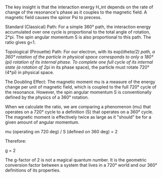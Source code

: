 The key insight is that the interaction energy H_int depends on the rate of change of the resonance's phase as it couples to the magnetic field. A magnetic field causes the spinor Psi to precess.

Standard (Classical) Path: For a simple 360° path, the interaction energy accumulated over one cycle is proportional to the total angle of rotation, 2*pi. The spin angular momentum S is also proportional to this path. The ratio gives g=1.

Topological (Pirouette) Path: For our electron, with its exp(i*theta/2) path, a 360° rotation of the particle in physical space corresponds to only a 180° (pi) rotation of its internal phase. To complete one full cycle of its internal state (a rotation of 2*pi in its phase space), the particle must rotate 720° (4*pi) in physical space.

The Doubling Effect: The magnetic moment mu is a measure of the energy change per unit of magnetic field, which is coupled to the full 720° cycle of the resonance. However, the spin angular momentum S is conventionally defined by the physics of a 360° rotation.

When we calculate the ratio, we are comparing a phenomenon (mu) that operates on a 720° cycle to a definition (S) that operates on a 360° cycle. The magnetic moment is effectively twice as large as it "should" be for a given amount of angular momentum.

mu (operating on 720 deg) / S (defined on 360 deg) = 2

Therefore:

g = 2

The g-factor of 2 is not a magical quantum number. It is the geometric conversion factor between a system that lives in a 720° world and our 360° definitions of its properties.